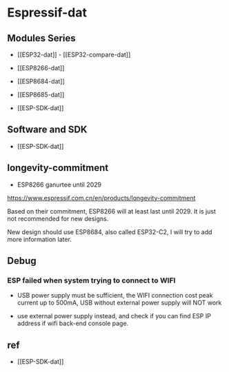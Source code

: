 
# Espressif-dat

## Modules Series 

- [[ESP32-dat]] - [[ESP32-compare-dat]]

- [[ESP8266-dat]]

- [[ESP8684-dat]]

- [[ESP8685-dat]]

- [[ESP-SDK-dat]]

## Software and SDK 

- [[ESP-SDK-dat]]


## longevity-commitment

- ESP8266 ganurtee until 2029 

https://www.espressif.com.cn/en/products/longevity-commitment

Based on their commitment, ESP8266 will at least last until 2029. It is just not recommended for new designs. 

New design should use ESP8684, also called ESP32-C2, I will try to add more information later.

## Debug 

### ESP failed when system trying to connect to WIFI

- USB power supply must be sufficient, the WIFI connection cost peak current up to 500mA, USB without external power supply will NOT work

- use external power supply instead, and check if you can find ESP IP address if wifi back-end console page. 



## ref 

- [[ESP-SDK-dat]]